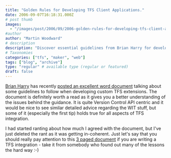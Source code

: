 ```yaml
---
title: "Golden Rules for Developing TFS Client Applications."
date: 2006-09-07T16:18:31.000Z
# post thumb
images:
  - "/images/post/2006/09/2006-golden-rules-for-developing-tfs-client-applications.jpg"
#author
author: "Martin Woodward"
# description
description: "Discover essential guidelines from Brian Harry for developing custom TFS extensions, ensuring smoother integrations and fewer pitfalls."
# Taxonomies
categories: ["tfs", "maker", "web"]
tags: ["blog", "archive"]
type: "regular" # available type (regular or featured)
draft: false
---
```


[Brian Harry](http://blogs.msdn.com/bharry/) has recently [posted an excellent word document](http://blogs.msdn.com/bharry/archive/2006/09/07/744340.aspx) talking about some guidelines to follow when developing custom TFS extensions. The document is definitely worth a read as it gives you a better understanding of the issues behind the guidance. It is quite Version Control API centric and it would be nice to see similar detailed advice regarding the WIT stuff, but some of it (especially the first tip) holds true for all aspects of TFS integration.

I had started ranting about how much I agreed with the document, but I've just deleted the rant as it was getting in-coherent. Just let's say that you should really pay attention to this [3 paged document](http://blogs.msdn.com/bharry/attachment/744340.ashx) if you are writing a TFS integration - take it from somebody who found out many of the lessons the hard way :-)

